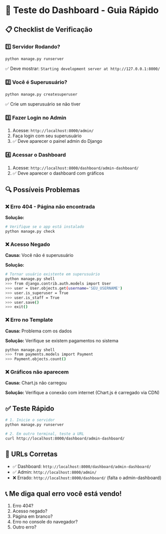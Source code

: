 # 🧪 Teste do Dashboard - Guia Rápido

## 📋 Checklist de Verificação

### 1️⃣ **Servidor Rodando?**
```bash
python manage.py runserver
```
✅ Deve mostrar: `Starting development server at http://127.0.0.1:8000/`

### 2️⃣ **Você é Superusuário?**
```bash
python manage.py createsuperuser
```
✅ Crie um superusuário se não tiver

### 3️⃣ **Fazer Login no Admin**
1. Acesse: `http://localhost:8000/admin/`
2. Faça login com seu superusuário
3. ✅ Deve aparecer o painel admin do Django

### 4️⃣ **Acessar o Dashboard**
1. Acesse: `http://localhost:8000/dashboard/admin-dashboard/`
2. ✅ Deve aparecer o dashboard com gráficos

## 🔍 Possíveis Problemas

### ❌ Erro 404 - Página não encontrada
**Solução:**
```bash
# Verifique se o app está instalado
python manage.py check
```

### ❌ Acesso Negado
**Causa:** Você não é superusuário

**Solução:**
```bash
# Tornar usuário existente em superusuário
python manage.py shell
>>> from django.contrib.auth.models import User
>>> user = User.objects.get(username='SEU_USERNAME')
>>> user.is_superuser = True
>>> user.is_staff = True
>>> user.save()
>>> exit()
```

### ❌ Erro no Template
**Causa:** Problema com os dados

**Solução:** Verifique se existem pagamentos no sistema
```bash
python manage.py shell
>>> from payments.models import Payment
>>> Payment.objects.count()
```

### ❌ Gráficos não aparecem
**Causa:** Chart.js não carregou

**Solução:** Verifique a conexão com internet (Chart.js é carregado via CDN)

## ✅ Teste Rápido

```bash
# 1. Inicie o servidor
python manage.py runserver

# 2. Em outro terminal, teste a URL
curl http://localhost:8000/dashboard/admin-dashboard/
```

## 🎯 URLs Corretas

- ✅ Dashboard: `http://localhost:8000/dashboard/admin-dashboard/`
- ✅ Admin: `http://localhost:8000/admin/`
- ❌ Errado: `http://localhost:8000/dashboard/` (falta o admin-dashboard)

## 📞 Me diga qual erro você está vendo!

1. Erro 404?
2. Acesso negado?
3. Página em branco?
4. Erro no console do navegador?
5. Outro erro?
